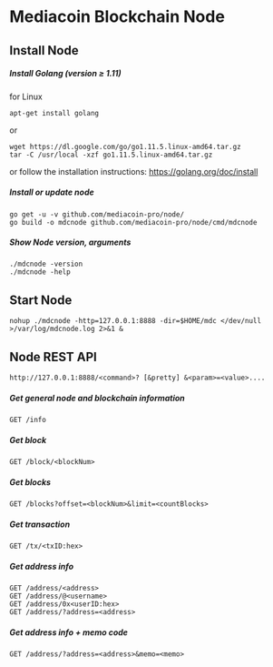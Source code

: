 # Mediacoin Blockchain Node


## Install Node
##### Install Golang (version ≥ 1.11)
for Linux 
``` shell
apt-get install golang
```
or
``` shell
wget https://dl.google.com/go/go1.11.5.linux-amd64.tar.gz
tar -C /usr/local -xzf go1.11.5.linux-amd64.tar.gz
```
or
follow the installation instructions: https://golang.org/doc/install

##### Install or update node 
``` shell
go get -u -v github.com/mediacoin-pro/node/
go build -o mdcnode github.com/mediacoin-pro/node/cmd/mdcnode
``` 

##### Show Node version, arguments
``` shell
./mdcnode -version
./mdcnode -help
```


## Start Node
``` shell
nohup ./mdcnode -http=127.0.0.1:8888 -dir=$HOME/mdc </dev/null >/var/log/mdcnode.log 2>&1 &
``` 


## Node REST API
``` 
http://127.0.0.1:8888/<command>? [&pretty] &<param>=<value>.... 
```

##### Get general node and blockchain information
``` 
GET /info 
```

##### Get block 
``` 
GET /block/<blockNum> 
```

##### Get blocks
``` 
GET /blocks?offset=<blockNum>&limit=<countBlocks> 
```

##### Get transaction 
``` 
GET /tx/<txID:hex> 
```

##### Get address info 
``` 
GET /address/<address> 
GET /address/@<username>
GET /address/0x<userID:hex> 
GET /address/?address=<address> 
```

##### Get address info + memo code 
``` 
GET /address/?address=<address>&memo=<memo> 
```




